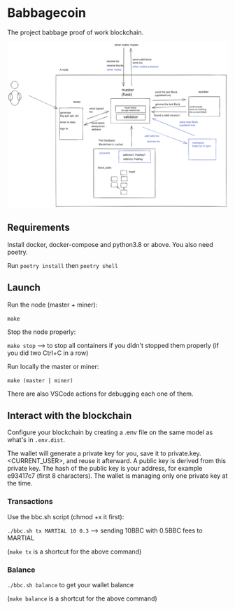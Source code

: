 # Babbagecoin

The project babbage proof of work blockchain.

![Visual representation](bbc.excalidraw.svg)


## Requirements

Install docker, docker-compose and python3.8 or above.
You also need poetry.

Run `poetry install` then `poetry shell`

## Launch

Run the node (master + miner):

`make` 

Stop the node properly:

`make stop` --> to stop all containers if you didn't stopped them properly (if you did two Ctrl+C in a row)

Run locally the master or miner:

`make (master | miner)` 

There are also VSCode actions for debugging each one of them.

## Interact with the blockchain

Configure your blockchain by creating a .env file on the same model as what's in `.env.dist`.

The wallet will generate a private key for you, save it to private.key.<CURRENT_USER>, and reuse it afterward. A public key is derived from this private key. The hash of the public key is your address, for example e93417c7 (first 8 characters).
The wallet is managing only one private key at the time.

### Transactions
Use the bbc.sh script (chmod +x it first):

`./bbc.sh tx MARTIAL 10 0.3` --> sending 10BBC with 0.5BBC fees to MARTIAL

(`make tx` is a shortcut for the above command)

### Balance
`./bbc.sh balance` to get your wallet balance

(`make balance` is a shortcut for the above command)